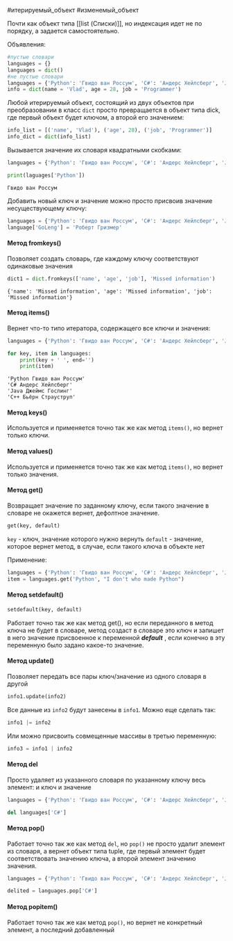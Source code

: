 #итерируемый_объект #изменемый_объект 

Почти как объект типа [[list (Списки)]], но индексация идет не по порядку, а задается самостоятельно.

Объявления:
```python
#пустые словари
languages = {}
languages = dict()
#не пустые словари
languages = {'Python': 'Гвидо ван Россум', 'C#': 'Андерс Хейлсберг', 'Java': 'Джеймс Гослинг', 'C++': 'Бьёрн Страуструп'}
info = dict(name = 'Vlad', age = 28, job = 'Programmer')
```
Любой итерируемый объект, состоящий из двух объектов при преобразовании в класс `dict` просто превращается в объект типа dick, где первый объект будет ключом, а второй его значением:
```python
info_list = [('name', 'Vlad'), ('age', 28), ('job', 'Programmer')]
info_dict = dict(info_list)
```
Вызывается значение их словаря квадратными скобками:
```python
languages = {'Python': 'Гвидо ван Россум', 'C#': 'Андерс Хейлсберг', 'Java': 'Джеймс Гослинг', 'C++': 'Бьёрн Страуструп'}

print(laguages['Python'])
```
```
Гвидо ван Россум
```
Добавить новый ключ и значение можно просто присвоив значение несуществующему ключу:
```python
languages = {'Python': 'Гвидо ван Россум', 'C#': 'Андерс Хейлсберг', 'Java': 'Джеймс Гослинг', 'C++': 'Бьёрн Страуструп'}
language['GoLeng'] = 'Роберт Гризмер'
```


#### Метод fromkeys()
Позволяет создать словарь, где каждому ключу соответствуют одинаковые значения
```python
dict1 = dict.fromkeys(['name', 'age', 'job'], 'Missed information')
```
```
{'name': 'Missed information', 'age': 'Missed information', 'job': 'Missed information'}
```


#### Метод items()
Вернет что-то типо итератора, содержащего все ключи и значения:
```python
languages = {'Python': 'Гвидо ван Россум', 'C#': 'Андерс Хейлсберг', 'Java': 'Джеймс Гослинг', 'C++': 'Бьёрн Страуструп'}

for key, item in languages:
	print(key + ' ', end='')
	print(item)
```
```
'Python Гвидо ван Россум'
'C# Андерс Хейлсберг'
'Java Джеймс Гослинг'
'C++ Бьёрн Страуструп'
```


#### Метод keys()
Используется и применяется точно так же как метод `items()`, но вернет только ключи.


#### Метод values()
Используется и применяется точно так же как метод `items()`, но вернет только значения.


#### Метод get()
Возвращает значение по заданному ключу, если такого значение в словаре не окажется вернет, дефолтное значение.
```python
get(key, default)
```
`key` - ключ, значение которого нужно вернуть
`default` - значение, которое вернет метод, в случае, если такого ключа в объекте нет

Применение:
```python
languages = {'Python': 'Гвидо ван Россум', 'C#': 'Андерс Хейлсберг', 'Java': 'Джеймс Гослинг', 'C++': 'Бьёрн Страуструп'}
item = languages.get('Python', "I don't who made Python")
```


#### Метод setdefault()
```python
setdefault(key, default)
```
Работает точно так же как метод get(), но если переданного в метод ключа не будет в словаре, метод создаст в словаре это ключ и запишет в него значение присвоенное к переменной ***default*** , если конечно в эту переменную было задано какое-то значение.


#### Метод update()
Позволяет передать все пары ключ/значение из одного словаря в другой
```python
info1.update(info2)
```
Все данные из `info2` будут занесены в `info1`. Можно еще сделать так:
```python
info1 |= info2
```
Или можно присвоить совмещенные массивы в третью переменную:
```python
info3 = info1 | info2
```


#### Метод del
Просто удаляет из указанного словаря по указанному ключу весь элемент: и ключ и значение
```python
languages = {'Python': 'Гвидо ван Россум', 'C#': 'Андерс Хейлсберг', 'Java': 'Джеймс Гослинг', 'C++': 'Бьёрн Страуструп'}

del languages['C#']
```


#### Метод pop()
Работает точно так же как метод `del`, но `pop()` не просто удалит элемент из словаря, а вернет объект типа tuple, где первый элемент будет соответствовать значению ключа, а второй элемент значению значения.
```python
languages = {'Python': 'Гвидо ван Россум', 'C#': 'Андерс Хейлсберг', 'Java': 'Джеймс Гослинг', 'C++': 'Бьёрн Страуструп'}

delited = languages.pop['C#']
```


#### Метод popitem()
Работает точно так же как метод `pop()`, но вернет не конкретный элемент, а последний добавленный